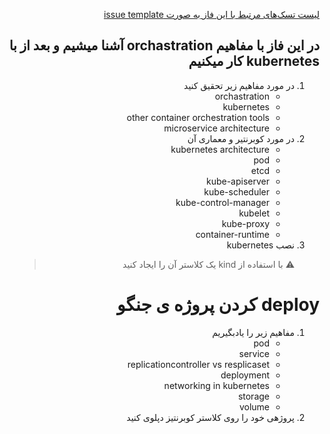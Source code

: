 <div dir="rtl" align='right'>

[لیست تسک‌های مرتبط با این فاز به صورت issue template](./issue-Phase07.md)

## در این فاز با مفاهیم orchastration آشنا میشیم و بعد از با kubernetes  کار میکنیم

1. در مورد مفاهیم زیر تحقیق کنید
    - orchastration
    - kubernetes
    - other container orchestration tools
    - microservice architecture
1. در مورد کوبرنتیر و معماری آن
    -  kubernetes architecture
    - pod
    - etcd
    - kube-apiserver
    - kube-scheduler
    - kube-control-manager
    - kubelet
    - kube-proxy
    - container-runtime
1. نصب kubernetes
    > :warning: با استفاده از kind یک کلاستر آن را ایجاد کنید

# deploy کردن پروژه ی جنگو 
 
 
 1. مفاهیم زیر را یادبگیریم
     - pod
     - service
     - replicationcontroller vs resplicaset
     - deployment
     - networking in kubernetes
     - storage
     - volume
 1. پروژهی خود را روی کلاستر کوبرنتیز دپلوی کنید
